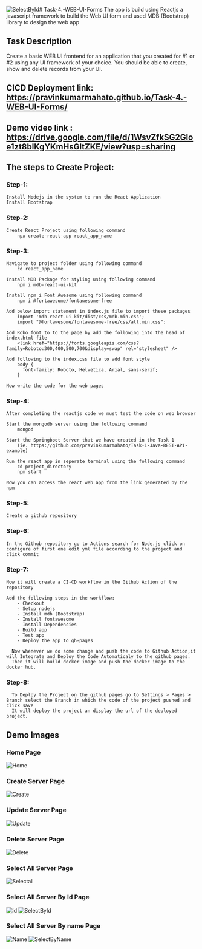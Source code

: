 ![SelectById](https://github.com/pravinkumarmahato/Task-4.-WEB-UI-Forms/assets/68019573/adb4fecd-9e6c-45ee-b36c-210c6f8e9ffb)# Task-4.-WEB-UI-Forms
The app is build using Reactjs a javascript framework to build the Web UI form and used MDB (Bootstrap) library to design the web app 

## Task Description
Create a basic WEB UI frontend for an application that you created for #1 or #2 using any UI framework of your choice. You should be able to create, show and delete records from your UI.

## CICD Deployment link: https://pravinkumarmahato.github.io/Task-4.-WEB-UI-Forms/
## Demo video link : https://drive.google.com/file/d/1WsvZfkSG2Gloe1zt8blKgYKmHsGltZKE/view?usp=sharing

## The steps to Create Project:
### Step-1:
    Install Nodejs in the system to run the React Application
    Install Bootstrap
### Step-2:
    Create React Project using following command
        npx create-react-app react_app_name
### Step-3:
    Navigate to project folder using following command
        cd react_app_name
        
    Install MDB Package for styling using following command
        npm i mdb-react-ui-kit
        
    Install npm i Font Awesome using following command
        npm i @fortawesome/fontawesome-free
        
    Add below import statement in index.js file to import these packages
        import 'mdb-react-ui-kit/dist/css/mdb.min.css';
        import "@fortawesome/fontawesome-free/css/all.min.css";
        
    Add Robo font to to the page by add the following into the head of index.html file
        <link href="https://fonts.googleapis.com/css?family=Roboto:300,400,500,700&display=swap" rel="stylesheet" />
        
    Add following to the index.css file to add font style
        body {
          font-family: Roboto, Helvetica, Arial, sans-serif;
        }
        
    Now write the code for the web pages 
### Step-4:
    After completing the reactjs code we must test the code on web browser
    
    Start the mongodb server using the following command
        mongod
        
    Start the Springboot Server that we have created in the Task 1 
        (ie. https://github.com/pravinkumarmahato/Task-1-Java-REST-API-example)
        
    Run the react app in seperate terminal using the following command
        cd project_directory
        npm start
        
    Now you can access the react web app from the link generated by the npm

### Step-5:
    Create a github repository
### Step-6:
    In the Github repository go to Actions search for Node.js click on configure of first one edit yml file according to the project and click commit
### Step-7:
    Now it will create a CI-CD workflow in the Github Action of the repository
  
    Add the following steps in the workflow:
        - Checkout
        - Setup nodejs
        - Install mdb (Bootstrap)
        - Install fontawesome
        - Install Dependencies
        - Build app
        - Test app
        - Deploy the app to gh-pages
    
      Now whenever we do some change and push the code to Github Action,it will Integrate and Deploy the Code Automaticaly to the github pages.
      Then it will build docker image and push the docker image to the docker hub.
### Step-8:
      To Deploy the Project on the github pages go to Settings > Pages > Branch select the Branch in which the code of the project pushed and click save
      It will deploy the project an display the url of the deployed project.
      
## Demo Images
### Home Page
![Home](https://github.com/pravinkumarmahato/Task-4.-WEB-UI-Forms/assets/68019573/10755f16-598a-471d-98e4-d8a5525020ee)

### Create Server Page
![Create](https://github.com/pravinkumarmahato/Task-4.-WEB-UI-Forms/assets/68019573/09424a8b-a023-4794-96c8-9345ab726f7a)

### Update Server Page
![Update](https://github.com/pravinkumarmahato/Task-4.-WEB-UI-Forms/assets/68019573/c896cbbc-af99-4354-b3bd-e0c9f7e34662)

### Delete Server Page
![Delete](https://github.com/pravinkumarmahato/Task-4.-WEB-UI-Forms/assets/68019573/a9262e88-1970-4c81-b7b5-ee250378c289)

### Select All Server Page
![Selectall](https://github.com/pravinkumarmahato/Task-4.-WEB-UI-Forms/assets/68019573/64260c86-1b1f-4029-b8d6-18ca87f03d8a)

### Select All Server By Id Page
![id](https://github.com/pravinkumarmahato/Task-4.-WEB-UI-Forms/assets/68019573/4e947281-02c1-4085-84c2-05248f73acf8)
![SelectById](https://github.com/pravinkumarmahato/Task-4.-WEB-UI-Forms/assets/68019573/38ef0b7c-1952-4085-ac34-f5aee1785570)

### Select All Server By name Page
![Name](https://github.com/pravinkumarmahato/Task-4.-WEB-UI-Forms/assets/68019573/0c5e707b-96e9-4e4d-b31a-56d8c9d3771a)
![SelectByName](https://github.com/pravinkumarmahato/Task-4.-WEB-UI-Forms/assets/68019573/ba3f239e-5c07-41bb-bc41-37ac91022af8)
